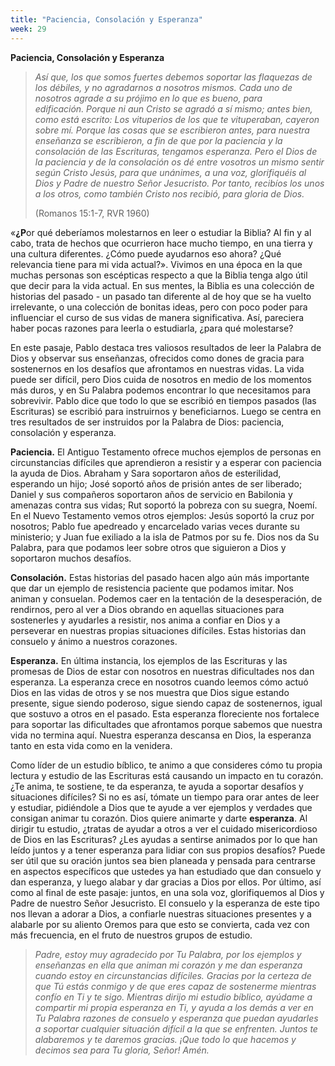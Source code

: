 ```yaml
---
title: "Paciencia, Consolación y Esperanza"
week: 29
---
```


**Paciencia, Consolación y Esperanza**

> *Así que, los que somos fuertes debemos soportar las flaquezas de los
> débiles, y no agradarnos a nosotros mismos. Cada uno de nosotros
> agrade a su prójimo en lo que es bueno, para edificación. Porque ni
> aun Cristo se agradó a sí mismo; antes bien, como está escrito: Los
> vituperios de los que te vituperaban, cayeron sobre mí. Porque las
> cosas que se escribieron antes, para nuestra enseñanza se escribieron,
> a fin de que por la paciencia y la consolación de las Escrituras,
> tengamos esperanza. Pero el Dios de la paciencia y de la consolación
> os dé entre vosotros un mismo sentir según Cristo Jesús, para que
> unánimes, a una voz, glorifiquéis al Dios y Padre de nuestro Señor
> Jesucristo. Por tanto, recibíos los unos a los otros, como también
> Cristo nos recibió, para gloria de Dios.* 
>
> (Romanos 15:1-7, RVR 1960)

«**¿P**or qué deberíamos molestarnos en leer o estudiar la Biblia? Al
fin y al cabo, trata de hechos que ocurrieron hace mucho tiempo, en una
tierra y una cultura diferentes. ¿Cómo puede ayudarnos eso ahora? ¿Qué
relevancia tiene para mi vida actual?». Vivimos en una época en la que
muchas personas son escépticas respecto a que la Biblia tenga algo útil
que decir para la vida actual. En sus mentes, la Biblia es una colección
de historias del pasado - un pasado tan diferente al de hoy que se ha
vuelto irrelevante, o una colección de bonitas ideas, pero con poco
poder para influenciar el curso de sus vidas de manera significativa.
Así, pareciera haber pocas razones para leerla o estudiarla, ¿para qué
molestarse?

En este pasaje, Pablo destaca tres valiosos resultados de leer la
Palabra de Dios y observar sus enseñanzas, ofrecidos como dones de
gracia para sostenernos en los desafíos que afrontamos en nuestras
vidas. La vida puede ser difícil, pero Dios cuida de nosotros en medio
de los momentos más duros, y en Su Palabra podemos encontrar lo que
necesitamos para sobrevivir. Pablo dice que todo lo que se escribió en
tiempos pasados (las Escrituras) se escribió para instruirnos y
beneficiarnos. Luego se centra en tres resultados de ser instruidos por
la Palabra de Dios: paciencia, consolación y esperanza.

**Paciencia.** El Antiguo Testamento ofrece muchos ejemplos de personas
en circunstancias difíciles que aprendieron a resistir y a esperar con
paciencia la ayuda de Dios. Abraham y Sara soportaron años de
esterilidad, esperando un hijo; José soportó años de prisión antes de
ser liberado; Daniel y sus compañeros soportaron años de servicio en
Babilonia y amenazas contra sus vidas; Rut soportó la pobreza con su
suegra, Noemí. En el Nuevo Testamento vemos otros ejemplos: Jesús
soportó la cruz por nosotros; Pablo fue apedreado y encarcelado varias
veces durante su ministerio; y Juan fue exiliado a la isla de Patmos por
su fe. Dios nos da Su Palabra, para que podamos leer sobre otros que
siguieron a Dios y soportaron muchos desafíos.

**Consolación.** Estas historias del pasado hacen algo aún más
importante que dar un ejemplo de resistencia paciente que podamos
imitar. Nos animan y consuelan. Podemos caer en la tentación de la
desesperación, de rendirnos, pero al ver a Dios obrando en aquellas
situaciones para sostenerles y ayudarles a resistir, nos anima a confiar
en Dios y a perseverar en nuestras propias situaciones difíciles. Estas
historias dan consuelo y ánimo a nuestros corazones.

**Esperanza.** En última instancia, los ejemplos de las Escrituras y las
promesas de Dios de estar con nosotros en nuestras dificultades nos dan
esperanza. La esperanza crece en nosotros cuando leemos cómo actuó Dios
en las vidas de otros y se nos muestra que Dios sigue estando presente,
sigue siendo poderoso, sigue siendo capaz de sostenernos, igual que
sostuvo a otros en el pasado. Esta esperanza floreciente nos fortalece
para soportar las dificultades que afrontamos porque sabemos que nuestra
vida no termina aquí. Nuestra esperanza descansa en Dios, la esperanza
tanto en esta vida como en la venidera.

Como líder de un estudio bíblico, te animo a que consideres cómo tu
propia lectura y estudio de las Escrituras está causando un impacto en
tu corazón. ¿Te anima, te sostiene, te da esperanza, te ayuda a soportar
desafíos y situaciones difíciles? Si no es así, tómate un tiempo para
orar antes de leer y estudiar, pidiéndole a Dios que te ayude a ver
ejemplos y verdades que consigan animar tu corazón. Dios quiere animarte
y darte **esperanza**. Al dirigir tu estudio, ¿tratas de ayudar a otros
a ver el cuidado misericordioso de Dios en las Escrituras? ¿Les ayudas a
sentirse animados por lo que han leído juntos y a tener esperanza para
lidiar con sus propios desafíos? Puede ser útil que su oración juntos
sea bien planeada y pensada para centrarse en aspectos específicos que
ustedes ya han estudiado que dan consuelo y dan esperanza, y luego
alabar y dar gracias a Dios por ellos. Por último, así como al final de
este pasaje: juntos, en una sola voz, glorifiquemos al Dios y Padre de
nuestro Señor Jesucristo. El consuelo y la esperanza de este tipo nos
llevan a adorar a Dios, a confiarle nuestras situaciones presentes y a
alabarle por su aliento Oremos para que esto se convierta, cada vez con
más frecuencia, en el fruto de nuestros grupos de estudio.

> *Padre, estoy muy agradecido por Tu Palabra, por los ejemplos y
> enseñanzas en ella que animan mi corazón y me dan esperanza cuando
> estoy en circunstancias difíciles. Gracias por la certeza de que Tú
> estás conmigo y de que eres capaz de sostenerme mientras confío en Ti
> y te sigo. Mientras dirijo mi estudio bíblico, ayúdame a compartir mi
> propia esperanza en Ti, y ayuda a los demás a ver en Tu Palabra
> razones de consuelo y esperanza que puedan ayudarles a soportar
> cualquier situación difícil a la que se enfrenten. Juntos te
> alabaremos y te daremos gracias. ¡Que todo lo que hacemos y decimos
> sea para Tu gloria, Señor! Amén.*
